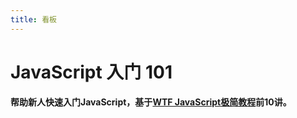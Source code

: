 ```yaml
---
title: 看板
---
```


# JavaScript 入门 101

**帮助新人快速入门JavaScript，基于[WTF JavaScript极简教程](https://github.com/WTFAcademy/WTF-JavaScript)前10讲。**

